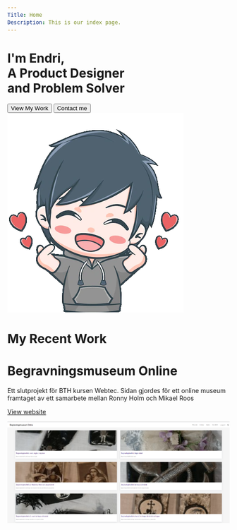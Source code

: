 ```yaml
---
Title: Home
Description: This is our index page.
---
```


<div class="frontp-container">
    <div class="content-front">
        <h1>I'm Endri, <br> A Product Designer <br> and Problem Solver</h1>
        <div class="btn-wrapper">
            <button onclick="location.href='#my-work'" class="work-btn">View My Work</button>
            <button class="contact-btn">Contact me</button>
        </div>
         <img class="me-img" src="assets/img/portfoliopic.png">
    </div>
</div>
<div class="work-container">
    <div class="work-box">
        <h1 class="work-white">My Recent Work</h1>
        <div class="work-item">
                <div class="text-work">
                <h1>Begravningsmuseum Online</h1>
                <p>Ett slutprojekt för BTH kursen Webtec. Sidan gjordes för ett online museum framtaget av ett samarbete mellan Ronny Holm och Mikael Roos</p>
                <p><a href="http://www.student.bth.se/~enha22/dbwebb-kurser/webtec/me/proj/public/home.php" target="_blank"omg >View website</a></p>
                </div>
                <img class="work-img" src="assets/img/bmo.png">
        </div>
    </div>
</div>
<script src="js/nav.js"></script>